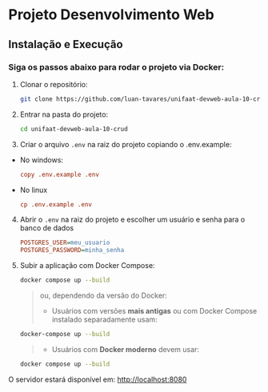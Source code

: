 # Projeto Desenvolvimento Web

## Instalação e Execução

### Siga os passos abaixo para rodar o projeto via Docker:

1. Clonar o repositório:

   ```sh
   git clone https://github.com/luan-tavares/unifaat-devweb-aula-10-crud
   ```

2. Entrar na pasta do projeto:

   ```sh
   cd unifaat-devweb-aula-10-crud
   ```

3. Criar o arquivo `.env` na raiz do projeto copiando o .env.example:

- No windows:

   ```ini
   copy .env.example .env
   ```

- No linux

   ```ini
   cp .env.example .env
   ```

4. Abrir o `.env` na raiz do projeto e escolher um usuário e senha para o banco de dados

   ```ini
   POSTGRES_USER=meu_usuario
   POSTGRES_PASSWORD=minha_senha
   ```

5. Subir a aplicação com Docker Compose:

   ```sh
   docker compose up --build
   ```

   > ou, dependendo da versão do Docker:
   >
   > - Usuários com versões **mais antigas** ou com Docker Compose instalado separadamente usam:

   ```sh
   docker-compose up --build
   ```

   > - Usuários com **Docker moderno** devem usar:

   ```sh
   docker compose up --build
   ```

O servidor estará disponível em: [http://localhost:8080](http://localhost:8080)